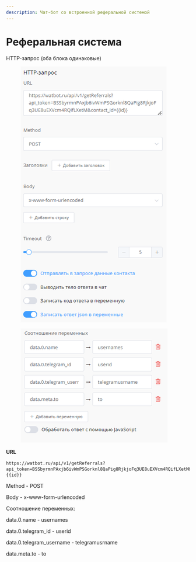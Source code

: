 ```yaml
---
description: Чат-бот со встроенной реферальной системой
---
```


# Реферальная система

HTTP-запрос (оба блока одинаковые)

<figure><img src="../.gitbook/assets/image (194).png" alt=""><figcaption></figcaption></figure>

<figure><img src="../.gitbook/assets/image (195).png" alt=""><figcaption></figcaption></figure>

**URL**

```
https://watbot.ru/api/v1/getReferrals?api_token=BSSbyrmnPAxjb6ivWmPSGorknl8QaPig8RjkjoFq3UE8uEXVcm4RQifLXetM&contact_id={{id}}
```

Method - POST

Body - x-www-form-urlencoded

Соотношение переменных:

data.0.name - usernames

data.0.telegram\_id - userid

data.0.telegram\_username - telegramusrname

data.meta.to - to
